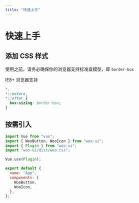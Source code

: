 ```yaml
---
title: "快速上手"
---
```


# 快速上手

## 添加 CSS 样式

使用之前，请务必确保你的浏览器支持标准盒模型，即 `border-box`

IE8+ 浏览器支持

```css
*,
*::before,
*::after {
  box-sizing: border-box;
}
```

## 按需引入

```js
import Vue from "vue";
import { WooButton, WooIcon } from "woo-ui";
import { Plugin } from "woo-ui";
import "woo-ui/dist/woo.css";

Vue.use(Plugin);

export default {
  name: "App",
  components: {
    WooButton,
    WooIcon,
  },
};
```

